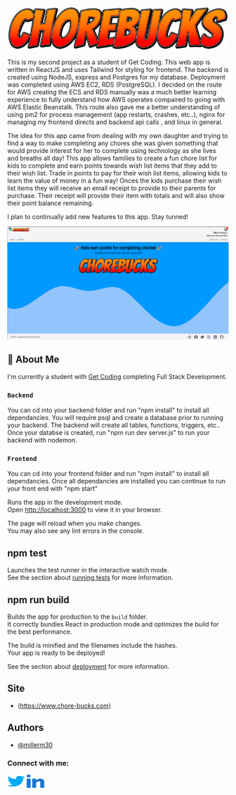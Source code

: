 ![App Logo](frontend/src/assets/chorebucks.png)

This is my second project as a student of Get Coding. This web app is written in ReactJS and uses Tailwind for styling for frontend. The backend is created using NodeJS, express and Postgres for my database. Deployment was completed using AWS EC2, RDS (PostgreSQL). I decided on the route for AWS creating the ECS and RDS manually was a much better learning experience to fully understand how AWS operates compaired to going with AWS Elastic Beanstalk. This route also gave me a better understanding of using pm2 for process management (app restarts, crashes, etc..), nginx for managing my frontend directs and backend api calls , and linux in general.

The idea for this app came from dealing with my own daughter and trying to find a way to make completing any chores she was given something that would provide interest for her to complete using technology as she lives and breaths all day!
This app allows families to create a fun chore list for kids to complete and earn points towards wish list items that they add to their wish list. Trade in points to pay for their wish list items, allowing kids to learn the value of money in a fun way! Onces the kids purchase their wish list items they will receive an email receipt to provide to their parents for purchase. Their receipt will provide their item with totals and will also show their point balance remaining.

I plan to continually add new features to this app. Stay tunned!

![App Screenshot](frontend/src/assets/screenshot.png)

## 🚀 About Me
I'm currently a student with [Get Coding](http://www.get-coding.ca) completing Full Stack Development.

### `Backend`
You can cd into your backend folder and run "npm install" to install all dependancies.
You will require psql and create a database prior to running your backend. The backend will create all tables, functions, triggers, etc..
Once your databse is created, run "npm run dev server.js" to run your backend with nodemon.

### `Frontend`
You can cd into your frontend folder and run "npm install" to install all dependancies.
Once all dependancies are installed you can continue to run your front end with "npm start"

Runs the app in the development mode.\
Open [http://localhost:3000](http://localhost:3000) to view it in your browser.

The page will reload when you make changes.\
You may also see any lint errors in the console.

## npm test

Launches the test runner in the interactive watch mode.\
See the section about [running tests](https://facebook.github.io/create-react-app/docs/running-tests) for more information.

## npm run build

Builds the app for production to the `build` folder.\
It correctly bundles React in production mode and optimizes the build for the best performance.

The build is minified and the filenames include the hashes.\
Your app is ready to be deployed!

See the section about [deployment](https://facebook.github.io/create-react-app/docs/deployment) for more information.

## Site

- (https://www.chore-bucks.com)

## Authors

- [@millerm30](https://www.github.com/millerm30)
<h3 align="left">Connect with me:</h3>
<p align="left">
<a href="https://twitter.com/millerm30" target="blank"><img align="center" src="https://github.com/millerm30/todo/blob/main/images/twitter.svg" alt="millerm30" height="30" width="40" /></a>
<a href="https://linkedin.com/in/michael-miller-0aa2bb229" target="blank"><img align="center" src="https://github.com/millerm30/todo/blob/main/images/linked-in-alt.svg" alt="millerm30" height="30" width="40" /></a>
</p>



